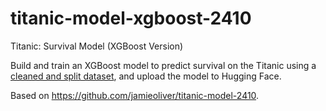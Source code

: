 # titanic-model-xgboost-2410
Titanic: Survival Model (XGBoost Version)

Build and train an XGBoost model to predict survival on the Titanic using a [cleaned and split dataset](https://huggingface.co/datasets/jamieoliver/titanic-2410), and upload the model to Hugging Face.

Based on https://github.com/jamieoliver/titanic-model-2410.
